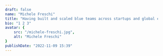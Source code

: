 ```yaml
---
draft: false
name: "Michele Freschi"
title: "Having built and scaled blue teams across startups and global enterprises, Michele brings deep expertise in architecting and operationalizing threat detection and response systems at scale. His background spans large-scale data analysis and system design across fraud prevention, law enforcement, and cybersecurity, bringing a data-driven approach to solving security challenges."
bio: "1 2 3"
avatar: {
    src: "/michele-freschi.jpg",
    alt: "Michele Freschi"
}
publishDate: "2022-11-09 15:39"
---
```

